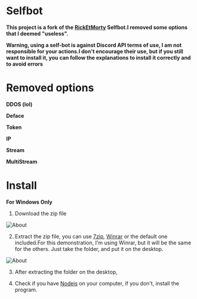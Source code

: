 # Selfbot
**This project is a fork of the [RickEtMorty](https://github.com/punchnox/rick-et-morty) Selfbot.I removed some options that I deemed "useless".**

**Warning, using a self-bot is against Discord API terms of use, I am not responsible for your actions.I don't encourage their use, but if you still want to install it, you can follow the explanations to install it correctly and to avoid errors**
# Removed options
**DDOS (lol)**

**Deface**

**Token**

**IP**

**Stream**

**MultiStream**
# Install
**For Windows Only**
1) Download the zip file

![About](https://i.postimg.cc/VLGL3QHr/Screenshot-2020-07-28-Anti-D0xx-rick-et-mortyr.png)

2) Extract the zip file, you can use [7zip](https://www.7-zip.org), [Winrar](https://www.win-rar.com/start.html?&L=10) or the default one included.For this demonstration, I'm using Winrar, but it will be the same for the others. Just take the folder, and put it on the desktop.

![About](https://i.postimg.cc/Z5hkxPqc/Capture.png)

3) After extracting the folder on the desktop, 

4) Check if you have [Nodejs](nodejs.org) on your computer, if you don't, install the program.








